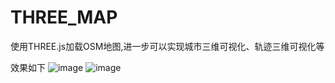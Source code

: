 # THREE_MAP
使用THREE.js加载OSM地图,进一步可以实现城市三维可视化、轨迹三维可视化等

 效果如下
![image](http://github.com/lyqandy/THREE_MAP/raw/master/images/Snip20170514_3.png)
![image](http://github.com/lyqandy/THREE_MAP/raw/master/images/Snip20170514_4.png)
